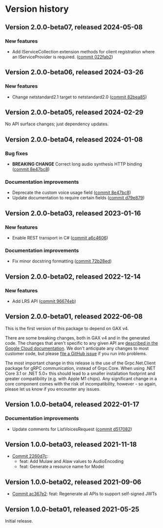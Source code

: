 # Version history

## Version 2.0.0-beta07, released 2024-05-08

### New features

- Add IServiceCollection extension methods for client registration where an IServiceProvider is required. ([commit 022fab2](https://github.com/googleapis/google-cloud-dotnet/commit/022fab203f28fb9c608972af7f8b83f571ae5694))

## Version 2.0.0-beta06, released 2024-03-26

### New features

- Change netstandard2.1 target to netstandard2.0 ([commit 82bea85](https://github.com/googleapis/google-cloud-dotnet/commit/82bea850661975b9750ac30753528cc9d2e05240))

## Version 2.0.0-beta05, released 2024-02-29

No API surface changes; just dependency updates.

## Version 2.0.0-beta04, released 2024-01-08

### Bug fixes

- **BREAKING CHANGE** Correct long audio synthesis HTTP binding ([commit 8e47bc8](https://github.com/googleapis/google-cloud-dotnet/commit/8e47bc8ef2ade2fca2763ad2a91c4ce66283ec24))

### Documentation improvements

- Deprecate the custom voice usage field ([commit 8e47bc8](https://github.com/googleapis/google-cloud-dotnet/commit/8e47bc8ef2ade2fca2763ad2a91c4ce66283ec24))
- Update documentation to require certain fields ([commit d79e879](https://github.com/googleapis/google-cloud-dotnet/commit/d79e87933ea43d41c8dfcecfe540dec85b54cbc9))

## Version 2.0.0-beta03, released 2023-01-16

### New features

- Enable REST transport in C# ([commit a6c4606](https://github.com/googleapis/google-cloud-dotnet/commit/a6c46063bd961a9dadc728a780d66de772f28e71))

### Documentation improvements

- Fix minor docstring formatting ([commit 72b28ed](https://github.com/googleapis/google-cloud-dotnet/commit/72b28ed3cb82739b5e8f7dbc69b7644d83cecc2d))

## Version 2.0.0-beta02, released 2022-12-14

### New features

- Add LRS API ([commit 96674eb](https://github.com/googleapis/google-cloud-dotnet/commit/96674ebab1a4294ba23bdb378e0c225ce5e923df))

## Version 2.0.0-beta01, released 2022-06-08

This is the first version of this package to depend on GAX v4.

There are some breaking changes, both in GAX v4 and in the generated
code. The changes that aren't specific to any given API are [described in the Google Cloud
documentation](https://cloud.google.com/dotnet/docs/reference/help/breaking-gax4).
We don't anticipate any changes to most customer code, but please [file a
GitHub issue](https://github.com/googleapis/google-cloud-dotnet/issues/new/choose)
if you run into problems.

The most important change in this release is the use of the Grpc.Net.Client package
for gRPC communication, instead of Grpc.Core. When using .NET Core 3.1 or .NET 5.0+
this should lead to a smaller installation footprint and greater compatibility (e.g.
with Apple M1 chips). Any significant change in a core component comes with the risk
of incompatibility, however - so again, please let us know if you encounter any
issues.
## Version 1.0.0-beta04, released 2022-01-17

### Documentation improvements

- Update comments for ListVoicesRequest ([commit d517082](https://github.com/googleapis/google-cloud-dotnet/commit/d517082c8a79b3fb61f176cd95b65507fd6f5cb6))

## Version 1.0.0-beta03, released 2021-11-18

- [Commit 2260d7c](https://github.com/googleapis/google-cloud-dotnet/commit/2260d7c):
  - feat: Add Mulaw and Alaw values to AudioEncoding
  - feat: Generate a resource name for Model

## Version 1.0.0-beta02, released 2021-09-06

- [Commit ac367e2](https://github.com/googleapis/google-cloud-dotnet/commit/ac367e2): feat: Regenerate all APIs to support self-signed JWTs

## Version 1.0.0-beta01, released 2021-05-25

Initial release.
